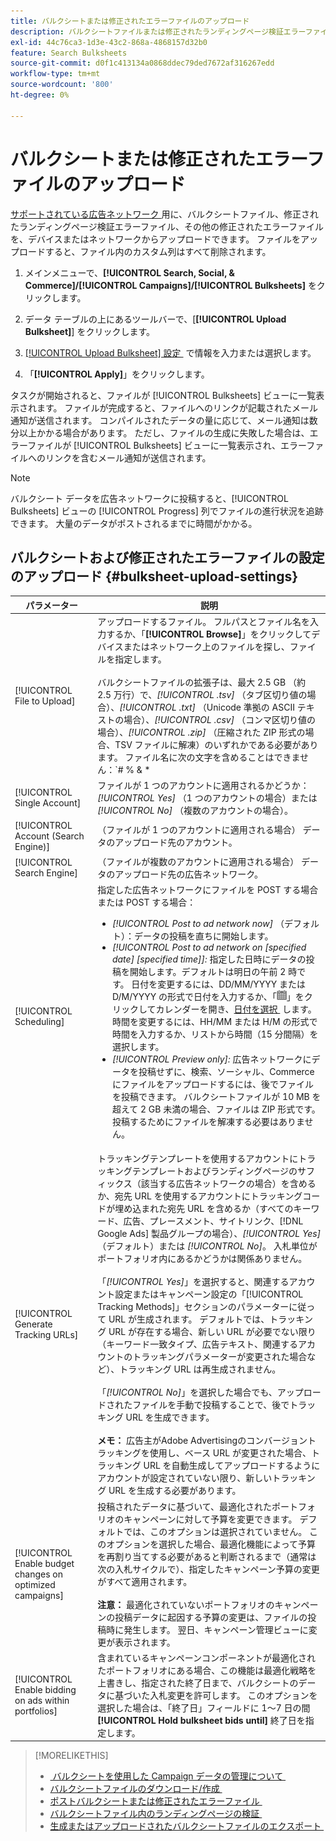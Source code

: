 ```yaml
---
title: バルクシートまたは修正されたエラーファイルのアップロード
description: バルクシートファイルまたは修正されたランディングページ検証エラーファイルを手動でアップロードする方法を説明します。
exl-id: 44c76ca3-1d3e-43c2-868a-4868157d32b0
feature: Search Bulksheets
source-git-commit: d0f1c413134a0868ddec79ded7672af316267edd
workflow-type: tm+mt
source-wordcount: '800'
ht-degree: 0%

---
```


# バルクシートまたは修正されたエラーファイルのアップロード

[&#x200B; サポートされている広告ネットワーク &#x200B;](bulksheet-about.md#bulksheet-functionality-by-network) 用に、バルクシートファイル、修正されたランディングページ検証エラーファイル、その他の修正されたエラーファイルを、デバイスまたはネットワークからアップロードできます。 ファイルをアップロードすると、ファイル内のカスタム列はすべて削除されます。

1. メインメニューで、**[!UICONTROL Search, Social, & Commerce]/[!UICONTROL Campaigns]/[!UICONTROL Bulksheets]** をクリックします。

1. データ テーブルの上にあるツールバーで、[**[!UICONTROL Upload Bulksheet]**] をクリックします。

1. [[!UICONTROL Upload Bulksheet] 設定 &#x200B;](#bulksheet-upload-settings) で情報を入力または選択します。

1. 「**[!UICONTROL Apply]**」をクリックします。

タスクが開始されると、ファイルが [!UICONTROL Bulksheets] ビューに一覧表示されます。 ファイルが完成すると、ファイルへのリンクが記載されたメール通知が送信されます。 コンパイルされたデータの量に応じて、メール通知は数分以上かかる場合があります。 ただし、ファイルの生成に失敗した場合は、エラーファイルが [!UICONTROL Bulksheets] ビューに一覧表示され、エラーファイルへのリンクを含むメール通知が送信されます。

>[!NOTE]
>
>バルクシート データを広告ネットワークに投稿すると、[!UICONTROL Bulksheets] ビューの [!UICONTROL Progress] 列でファイルの進行状況を追跡できます。 大量のデータがポストされるまでに時間がかかる。

## バルクシートおよび修正されたエラーファイルの設定のアップロード {#bulksheet-upload-settings}

| パラメーター | 説明 |
|----|----|
| [!UICONTROL File to Upload] | アップロードするファイル。 フルパスとファイル名を入力するか、「<b>[!UICONTROL Browse]</b>」をクリックしてデバイスまたはネットワーク上のファイルを探し、ファイルを指定します。<br><br> バルクシートファイルの拡張子は、最大 2.5 GB （約 2.5 万行）で、<i>[!UICONTROL .tsv]</i> （タブ区切り値の場合）、<i>[!UICONTROL .txt]</i> （Unicode 準拠の ASCII テキストの場合）、<i>[!UICONTROL .csv]</i> （コンマ区切り値の場合）、<i>[!UICONTROL .zip]</i> （圧縮された ZIP 形式の場合、TSV ファイルに解凍）のいずれかである必要があります。 ファイル名に次の文字を含めることはできません：`# % &amp; * | \ : &quot; &lt; &gt; . ? /`<br><br><b> ヒント：</b> 国際文字を含むデータの場合は、TSV または TXT 形式のファイルを使用します。 |
| [!UICONTROL Single Account] | ファイルが 1 つのアカウントに適用されるかどうか：<i>[!UICONTROL Yes]</i> （1 つのアカウントの場合）または <i>[!UICONTROL No]</i> （複数のアカウントの場合）。 |
| [!UICONTROL Account (Search Engine)] | （ファイルが 1 つのアカウントに適用される場合） データのアップロード先のアカウント。 |
| [!UICONTROL Search Engine] | （ファイルが複数のアカウントに適用される場合） データのアップロード先の広告ネットワーク。 |
| [!UICONTROL Scheduling] | 指定した広告ネットワークにファイルを POST する場合または POST する場合：<ul><li><i>[!UICONTROL Post to ad network now]</i> （デフォルト）：データの投稿を直ちに開始します。</li><li><i>[!UICONTROL Post to ad network on \[specified date\] \[specified time\]]:</i> 指定した日時にデータの投稿を開始します。デフォルトは明日の午前 2 時です。 日付を変更するには、DD/MM/YYYY または D/M/YYYY の形式で日付を入力するか、「![&#x200B; カレンダー &#x200B;](/help/search-social-commerce/assets/calendar.png " カレンダー ")」をクリックしてカレンダーを開き、[&#x200B; 日付を選択 &#x200B;](/help/search-social-commerce/common-tasks/navigation-editing-selection/calendar.md) します。 時間を変更するには、HH/MM または H/M の形式で時間を入力するか、リストから時間（15 分間隔）を選択します。</li><li><i>[!UICONTROL Preview only]:</i> 広告ネットワークにデータを投稿せずに、検索、ソーシャル、Commerceにファイルをアップロードするには、後でファイルを投稿できます。 バルクシートファイルが 10 MB を超えて 2 GB 未満の場合、ファイルは ZIP 形式です。投稿するためにファイルを解凍する必要はありません。</li></ul> |
| [!UICONTROL Generate Tracking URLs] | トラッキングテンプレートを使用するアカウントにトラッキングテンプレートおよびランディングページのサフィックス（該当する広告ネットワークの場合）を含めるか、宛先 URL を使用するアカウントにトラッキングコードが埋め込まれた宛先 URL を含めるか（すべてのキーワード、広告、プレースメント、サイトリンク、[!DNL Google Ads] 製品グループの場合）、<i>[!UICONTROL Yes]</i> （デフォルト）または <i>[!UICONTROL No]</i>。 入札単位がポートフォリオ内にあるかどうかは関係ありません。<br><br> 「<i>[!UICONTROL Yes]</i>」を選択すると、関連するアカウント設定またはキャンペーン設定の「[!UICONTROL Tracking Methods]」セクションのパラメーターに従って URL が生成されます。 デフォルトでは、トラッキング URL が存在する場合、新しい URL が必要でない限り（キーワード一致タイプ、広告テキスト、関連するアカウントのトラッキングパラメーターが変更された場合など）、トラッキング URL は再生成されません。<br><br> 「<i>[!UICONTROL No]</i>」を選択した場合でも、アップロードされたファイルを手動で投稿することで、後でトラッキング URL を生成できます。<br><br><b> メモ：</b> 広告主がAdobe Advertisingのコンバージョントラッキングを使用し、ベース URL が変更された場合、トラッキング URL を自動生成してアップロードするようにアカウントが設定されていない限り、新しいトラッキング URL を生成する必要があります。 |
| [!UICONTROL Enable budget changes on optimized campaigns] | 投稿されたデータに基づいて、最適化されたポートフォリオのキャンペーンに対して予算を変更できます。 デフォルトでは、このオプションは選択されていません。 このオプションを選択した場合、最適化機能によって予算を再割り当てする必要があると判断されるまで（通常は次の入札サイクルで）、指定したキャンペーン予算の変更がすべて適用されます。<br><br><b> 注意：</b> 最適化されていないポートフォリオのキャンペーンの投稿データに起因する予算の変更は、ファイルの投稿時に発生します。 翌日、キャンペーン管理ビューに変更が表示されます。 |
| [!UICONTROL Enable bidding on ads within portfolios] | 含まれているキャンペーンコンポーネントが最適化されたポートフォリオにある場合、この機能は最適化戦略を上書きし、指定された終了日まで、バルクシートのデータに基づいた入札変更を許可します。 このオプションを選択した場合は、「終了日」フィールドに 1～7 日の間 **[!UICONTROL Hold bulksheet bids until]** 終了日を指定します。 |

>[!MORELIKETHIS]
>
>* [&#x200B; バルクシートを使用した Campaign データの管理について &#x200B;](bulksheet-about.md)
>* [&#x200B; バルクシートファイルのダウンロード/作成 &#x200B;](bulksheet-download.md)
>* [&#x200B; ポストバルクシートまたは修正されたエラーファイル &#x200B;](bulksheet-post.md)
>* [&#x200B; バルクシートファイル内のランディングページの検証 &#x200B;](bulksheet-validate-landing-pages.md)
>* [&#x200B; 生成またはアップロードされたバルクシートファイルのエクスポート &#x200B;](bulksheet-export.md)
